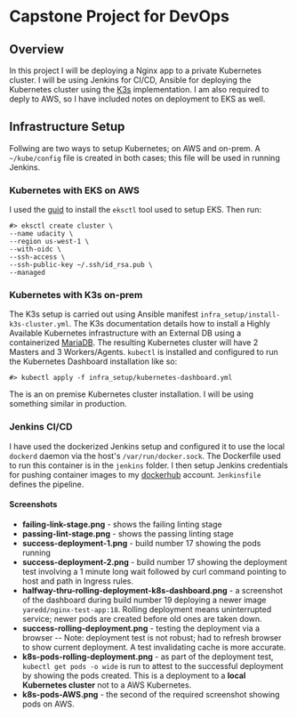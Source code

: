 # Capstone Project for DevOps

## Overview

In this project I will be deploying a Nginx app to a private Kubernetes cluster. I will be using Jenkins for CI/CD, Ansible for deploying the Kubernetes cluster using the [K3s](https://rancher.com/products) implementation. I am also required to deply to AWS, so I have included notes on deployment to EKS as well.

## Infrastructure Setup

Follwing are two ways to setup Kubernetes; on AWS and on-prem. A `~/kube/config` file is created in both cases; this file will be used in running Jenkins.

### Kubernetes with EKS on AWS

I used the [guid](https://docs.aws.amazon.com/eks/latest/userguide/eksctl.html) to install the `eksctl` tool used to setup EKS. Then run:

```
#> eksctl create cluster \
--name udacity \
--region us-west-1 \
--with-oidc \
--ssh-access \
--ssh-public-key ~/.ssh/id_rsa.pub \
--managed
```

### Kubernetes with K3s on-prem

The K3s setup is carried out using Ansible manifest `infra_setup/install-k3s-cluster.yml`. The K3s documentation details how to install a Highly Available Kubernetes infrastructure with an External DB using a containerized [MariaDB](https://hub.docker.com/r/yobasystems/alpine-mariadb/). The resulting Kubernetes cluster will have 2 Masters and 3 Workers/Agents.
`kubectl` is installed and configured to run the Kubernetes Dashboard installation like so:

```
#> kubectl apply -f infra_setup/kubernetes-dashboard.yml
```

The is an on premise Kubernetes cluster installation. I will be using something similar in production.

### Jenkins CI/CD

I have used the dockerized Jenkins setup and configured it to use the local `dockerd` daemon via the host's `/var/run/docker.sock`. The Dockerfile used to run this container is in the `jenkins` folder.
I then setup Jenkins credentials for pushing container images to my [dockerhub](https://hub.docker.com) account.
`Jenkinsfile` defines the pipeline.

#### Screenshots

- **failing-link-stage.png** - shows the failing linting stage
- **passing-lint-stage.png** - shows the passing linting stage
- **success-deployment-1.png** - build number 17 showing the pods running
- **success-deployment-2.png** - build number 17 showing the deployment test involving a 1 minute long wait followed by curl command pointing to host and path in Ingress rules.
- **halfway-thru-rolling-deployment-k8s-dashboard.png** - a screenshot of the dashboard during build number 19 deploying a newer image `yaredd/nginx-test-app:18`. Rolling deployment means uninterrupted service; newer pods are created before old ones are taken down.
- **success-rolling-deployment.png** - testing the deployment via a browser -- Note: deployment test is not robust; had to refresh browser to show current deployment. A test invalidating cache is more accurate.
- **k8s-pods-rolling-deployment.png** - as part of the deployment test, `kubectl get pods -o wide` is run to attest to the successful deployment by showing the pods created. This is a deployment to a **local Kubernetes cluster** not to a AWS Kubernetes.
- **k8s-pods-AWS.png** - the second of the required screenshot showing pods on AWS.
